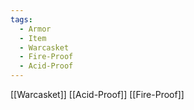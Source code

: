 ```yaml
---
tags:
  - Armor
  - Item
  - Warcasket
  - Fire-Proof
  - Acid-Proof
---
```

[[Warcasket]]
[[Acid-Proof]]
[[Fire-Proof]]